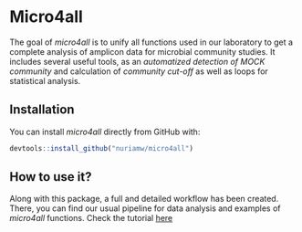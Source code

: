 
<!-- README.md is generated from README.Rmd. Please edit that file -->

# <i class="fas fa-globe-europe" aria-hidden="true"> </i> Micro4all

<!-- badges: start -->
<!-- badges: end -->

The goal of *micro4all* is to unify all functions used in our laboratory
to get a complete analysis of amplicon data for microbial community
studies. It includes several useful tools, as an *automatized detection
of MOCK community* and calculation of *community cut-off* as well as
loops for statistical analysis.

## <i class="fas fa-cogs" aria-hidden="true"></i> Installation

You can install *micro4all* directly from GitHub with:

``` r
devtools::install_github("nuriamw/micro4all")
```

## <i class="fas fa-info-circle" aria-hidden="true"></i> How to use it?

Along with this package, a full and detailed workflow has been created.
There, you can find our usual pipeline for data analysis and examples of
*micro4all* functions. Check the tutorial
[here](https://nuriamw.github.io/micro4all/tutorial/package_workflow.html)
